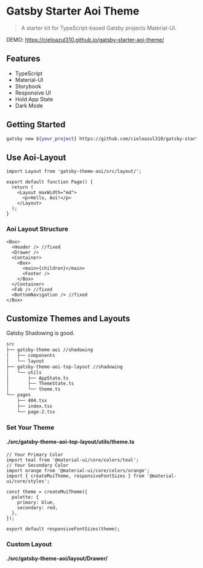 # Gatsby Starter Aoi Theme

> A starter kit for TypeScript-based Gatsby projects Material-UI.

DEMO: <https://cieloazul310.github.io/gatsby-starter-aoi-theme/>

## Features

- TypeScript
- Material-UI
- Storybook
- Responsive UI
- Hold App State
- Dark Mode

## Getting Started

```sh
gatsby new ${your_project} https://github.com/cieloazul310/gatsby-starter-aoi-theme
```

## Use Aoi-Layout

```tsx
import Layout from 'gatsby-theme-aoi/src/layout/';

export default function Page() {
  return (
    <Layout maxWidth="md">
      <p>Hello, Aoi!</p>
    </Layout>
  );
}
```

### Aoi Layout Structure

```tsx
<Box>
  <Header /> //fixed
  <Drawer />
  <Container>
    <Box>
      <main>{children}</main>
      <Footer />
    </Box>
  </Container>
  <Fab /> //fixed
  <BottomNavigation /> //fixed
</Box>
```

## Customize Themes and Layouts

Gatsby Shadowing is good.

```txt
src
├── gatsby-theme-aoi //shadowing
│   ├── components
│   └── layout
├── gatsby-theme-aoi-top-layout //shadowing
│   └── utils
│       ├── AppState.ts
│       ├── ThemeState.ts
│       └── theme.ts
└── pages
    ├── 404.tsx
    ├── index.tsx
    └── page-2.tsx
```

### Set Your Theme

#### ./src/gatsby-theme-aoi-top-layout/utils/theme.ts

```tsx
// Your Primary Color
import teal from '@material-ui/core/colors/teal';
// Your Secondary Color
import orange from '@material-ui/core/colors/orange';
import { createMuiTheme, responsiveFontSizes } from '@material-ui/core/styles';

const theme = createMuiTheme({
  palette: {
    primary: blue,
    secondary: red,
  },
});

export default responsiveFontSizes(theme);
```

### Custom Layout

#### ./src/gatsby-theme-aoi/layout/Drawer/



<!--
The [default Gatsby starter](https://github.com/gatsbyjs/gatsby-starter-default) converted to [TypeScript](https://www.typescriptlang.org/).

For an overview of the project structure please refer to the [Gatsby documentation - Building with Components](https://www.gatsbyjs.org/docs/building-with-components/)

Install this starter (assuming Gatsby is installed) by running from your CLI:
```
gatsby new gatsby-starter-typescript https://github.com/haysclark/gatsby-starter-typescript
```

## Deploy

[![Deploy to Netlify](https://www.netlify.com/img/deploy/button.svg)](https://app.netlify.com/start/deploy?repository=https://github.com/haysclark/gatsby-starter-typescript)
-->
